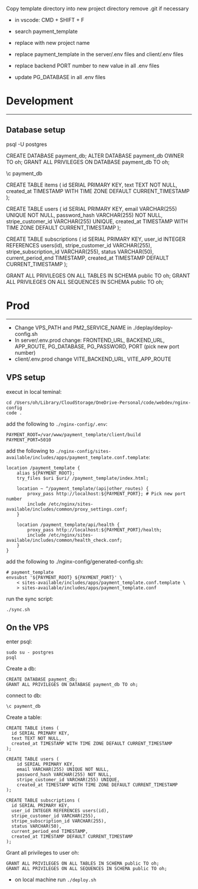 
Copy template directory into new project directory
remove .git if necessary

- in vscode: CMD + SHIFT + F
- search payment_template 
- replace with new project name

- replace payment_template in the server/.env files and client/.env files
- replace backend PORT number to new value in all .env files
- update PG_DATABASE in all .env files




# Development 
---

## Database setup
psql -U postgres 

CREATE DATABASE payment_db;
ALTER DATABASE payment_db OWNER TO oh;
GRANT ALL PRIVILEGES ON DATABASE payment_db TO oh;

\c payment_db

CREATE TABLE items (
  id SERIAL PRIMARY KEY,
  text TEXT NOT NULL,
  created_at TIMESTAMP WITH TIME ZONE DEFAULT CURRENT_TIMESTAMP
);

CREATE TABLE users (
    id SERIAL PRIMARY KEY,
    email VARCHAR(255) UNIQUE NOT NULL,
    password_hash VARCHAR(255) NOT NULL,
    stripe_customer_id VARCHAR(255) UNIQUE,
    created_at TIMESTAMP WITH TIME ZONE DEFAULT CURRENT_TIMESTAMP
);

CREATE TABLE subscriptions (
  id SERIAL PRIMARY KEY,
  user_id INTEGER REFERENCES users(id),
  stripe_customer_id VARCHAR(255),
  stripe_subscription_id VARCHAR(255),
  status VARCHAR(50),
  current_period_end TIMESTAMP,
  created_at TIMESTAMP DEFAULT CURRENT_TIMESTAMP
);

GRANT ALL PRIVILEGES ON ALL TABLES IN SCHEMA public TO oh;
GRANT ALL PRIVILEGES ON ALL SEQUENCES IN SCHEMA public TO oh;








# Prod
---
- Change VPS_PATH and PM2_SERVICE_NAME in ./deplay/deploy-config.sh
- In server/.env.prod change: FRONTEND_URL, BACKEND_URL, APP_ROUTE, PG_DATABASE, PG_PASSWORD, PORT (pick new port number)
- client/.env.prod change VITE_BACKEND_URL, VITE_APP_ROUTE

## VPS setup
execut in local teminal:
```
cd /Users/oh/Library/CloudStorage/OneDrive-Personal/code/webdev/nginx-config
code .
```

add the following to `./nginx-config/.env`:
```
PAYMENT_ROOT=/var/www/payment_template/client/build
PAYMENT_PORT=5010
```

add the following to `./nginx-config/sites-available/includes/apps/payment_template.conf.template`:
```
location /payment_template {
    alias ${PAYMENT_ROOT};
    try_files $uri $uri/ /payment_template/index.html;

    location ~ ^/payment_template/(api|other_routes) {
        proxy_pass http://localhost:${PAYMENT_PORT}; # Pick new port number
        include /etc/nginx/sites-available/includes/common/proxy_settings.conf;
    }

    location /payment_template/api/health {
        proxy_pass http://localhost:${PAYMENT_PORT}/health;
        include /etc/nginx/sites-available/includes/common/health_check.conf;
    }
}
```

add the following to ./nginx-config/generated-config.sh:
```
# payment_template
envsubst '${PAYMENT_ROOT} ${PAYMENT_PORT}' \
    < sites-available/includes/apps/payment_template.conf.template \
    > sites-available/includes/apps/payment_template.conf
```

run the sync script:
```
./sync.sh
```


## On the VPS
enter psql:
```
sudo su - postgres
psql
```

Create a db:
```
CREATE DATABASE payment_db;
GRANT ALL PRIVILEGES ON DATABASE payment_db TO oh;
```

connect to db:
```
\c payment_db
```
Create a table:
```
CREATE TABLE items (
  id SERIAL PRIMARY KEY,
  text TEXT NOT NULL,
  created_at TIMESTAMP WITH TIME ZONE DEFAULT CURRENT_TIMESTAMP
);

CREATE TABLE users (
    id SERIAL PRIMARY KEY,
    email VARCHAR(255) UNIQUE NOT NULL,
    password_hash VARCHAR(255) NOT NULL,
    stripe_customer_id VARCHAR(255) UNIQUE,
    created_at TIMESTAMP WITH TIME ZONE DEFAULT CURRENT_TIMESTAMP
);

CREATE TABLE subscriptions (
  id SERIAL PRIMARY KEY,
  user_id INTEGER REFERENCES users(id),
  stripe_customer_id VARCHAR(255),
  stripe_subscription_id VARCHAR(255),
  status VARCHAR(50),
  current_period_end TIMESTAMP,
  created_at TIMESTAMP DEFAULT CURRENT_TIMESTAMP
);
```

Grant all privileges to user oh:
```
GRANT ALL PRIVILEGES ON ALL TABLES IN SCHEMA public TO oh;
GRANT ALL PRIVILEGES ON ALL SEQUENCES IN SCHEMA public TO oh;
```

- on local machine run `./deploy.sh`
